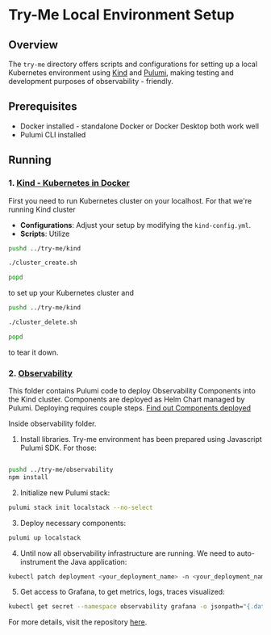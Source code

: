 # Try-Me Local Environment Setup

## Overview
The `try-me` directory offers scripts and configurations for setting up a local Kubernetes environment using 
[Kind](https://kind.sigs.k8s.io/) and [Pulumi](https://www.pulumi.com/docs/languages-sdks/javascript/),
making testing and development purposes of observability - friendly.

## Prerequisites

- Docker installed - standalone Docker or Docker Desktop both work well
- Pulumi CLI installed

## Running

### 1. [Kind - Kubernetes in Docker](../try-me/kind)

First you need to run Kubernetes cluster on your localhost. For that we're running Kind cluster

- **Configurations**: Adjust your setup by modifying the `kind-config.yml`.
- **Scripts**: 
Utilize

```bash 
pushd ../try-me/kind

./cluster_create.sh

popd
``` 
to set up your Kubernetes cluster and

```bash
pushd ../try-me/kind

./cluster_delete.sh

popd

``` 
to tear it down.


### 2. [Observability](../try-me/observability)

This folder contains Pulumi code to deploy Observability Components into the Kind cluster. 
Components are deployed as Helm Chart managed by Pulumi. Deploying requires couple steps.
[Find out Components deployed](./Components.md)

Inside observability folder.

1. Install libraries. Try-me environment has been prepared using Javascript Pulumi SDK. For those:
```bash

pushd ../try-me/observability
npm install
```

2. Initialize new Pulumi stack:
```bash
pulumi stack init localstack --no-select
```
3. Deploy necessary components:
```bash
pulumi up localstack
```

4. Until now all observability infrastructure are running. We need to auto-instrument the Java application:
```bash
kubectl patch deployment <your_deployment_name> -n <your_deployment_namespace> -p '{"spec": {"template":{"metadata":{"annotations":{"instrumentation.opentelemetry.io/inject-java":"observability/jvm-autoinstrumentation"}}}} }'
```
5. Get access to Grafana, to get metrics, logs, traces visualized:
```bash
kubectl get secret --namespace observability grafana -o jsonpath="{.data.admin-password}" | base64 --decode ; echo # To retrieve Grafana admin password
```



For more details, visit the repository [here](https://github.com/softwaremill/meerkat/tree/main/try-me).
